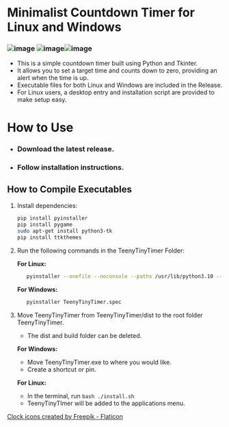 # Minimalist Countdown Timer for Linux and Windows
### ![image](https://github.com/user-attachments/assets/ab1f87dc-a1e5-4d0c-96bd-72097e9af448) ![image](https://github.com/user-attachments/assets/f836c056-e85c-4c16-be26-78e9b7c7ca49)![image](https://github.com/user-attachments/assets/7ed54646-92ef-4949-a8ec-d8d571d7b275)


- This is a simple countdown timer built using Python and Tkinter. 
- It allows you to set a target time and counts down to zero, providing an alert when the time is up.
- Executable files for both Linux and Windows are included in the Release.
- For Linux users, a desktop entry and installation script are provided to make setup easy.

# How to Use
-    ### Download the latest **release**.
-    ### Follow installation instructions.

## How to Compile Executables

1. Install dependencies:
   ```bash
   pip install pyinstaller
   pip install pygame
   sudo apt-get install python3-tk
   pip install ttkthemes
   ```

2. Run the following commands in the TeenyTinyTimer Folder:

   **For Linux:**
   ```bash
      pyinstaller --onefile --noconsole --paths /usr/lib/python3.10 --add-data "img/icon.png:img" --add-data "sounds/end.wav:sounds" TeenyTinyTimer.py
   ```

   **For Windows:**
   ```bash
      pyinstaller TeenyTinyTimer.spec
   ```
3. Move TeenyTinyTimer from TeenyTinyTimer/dist to the root folder TeenyTinyTimer.
     - The dist and build folder can be deleted.
     
   **For Windows:**
      - Move TeenyTinyTimer.exe to where you would like.
      - Create a shortcut or pin.

   **For Linux:**
      - In the terminal, run ```bash ./install.sh```
      - TeenyTinyTImer will be added to the applications menu.
      

 <a href="https://www.flaticon.com/free-icons/clock" title="clock icons">Clock icons created by Freepik - Flaticon</a> 
